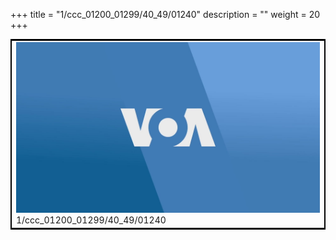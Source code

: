 +++
title = "1/ccc_01200_01299/40_49/01240"
description = ""
weight = 20
+++

<table style="border:2px solid black;max-width:800px;max-height:800px;" 
><tr><td>
<img class="center-fit-jpg"
src="/jpg_/aaa_20190430_NxaOmWaI8sI_01239.jpg">
1/ccc_01200_01299/40_49/01240
</img></td></tr></table>
